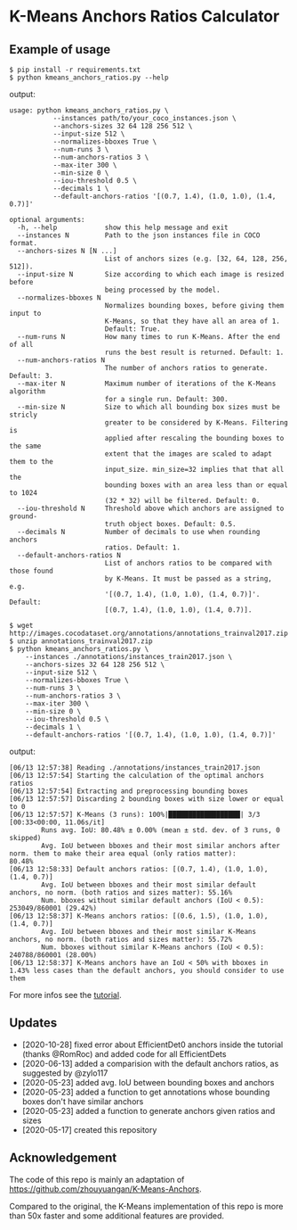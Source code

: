 # K-Means Anchors Ratios Calculator

## Example of usage

```
$ pip install -r requirements.txt
$ python kmeans_anchors_ratios.py --help
```
output:
```
usage: python kmeans_anchors_ratios.py \
           --instances path/to/your_coco_instances.json \
           --anchors-sizes 32 64 128 256 512 \
           --input-size 512 \
           --normalizes-bboxes True \
           --num-runs 3 \
           --num-anchors-ratios 3 \
           --max-iter 300 \
           --min-size 0 \
           --iou-threshold 0.5 \
           --decimals 1 \
           --default-anchors-ratios '[(0.7, 1.4), (1.0, 1.0), (1.4, 0.7)]'

optional arguments:
  -h, --help            show this help message and exit
  --instances N         Path to the json instances file in COCO format.
  --anchors-sizes N [N ...]
                        List of anchors sizes (e.g. [32, 64, 128, 256, 512]).
  --input-size N        Size according to which each image is resized before
                        being processed by the model.
  --normalizes-bboxes N
                        Normalizes bounding boxes, before giving them input to
                        K-Means, so that they have all an area of ​​1.
                        Default: True.
  --num-runs N          How many times to run K-Means. After the end of all
                        runs the best result is returned. Default: 1.
  --num-anchors-ratios N
                        The number of anchors ratios to generate. Default: 3.
  --max-iter N          Maximum number of iterations of the K-Means algorithm
                        for a single run. Default: 300.
  --min-size N          Size to which all bounding box sizes must be stricly
                        greater to be considered by K-Means. Filtering is
                        applied after rescaling the bounding boxes to the same
                        extent that the images are scaled to adapt them to the
                        input_size. min_size=32 implies that that all the
                        bounding boxes with an area less than or equal to 1024
                        (32 * 32) will be filtered. Default: 0.
  --iou-threshold N     Threshold above which anchors are assigned to ground-
                        truth object boxes. Default: 0.5.
  --decimals N          Number of decimals to use when rounding anchors
                        ratios. Default: 1.
  --default-anchors-ratios N
                        List of anchors ratios to be compared with those found
                        by K-Means. It must be passed as a string, e.g.
                        '[(0.7, 1.4), (1.0, 1.0), (1.4, 0.7)]'. Default:
                        [(0.7, 1.4), (1.0, 1.0), (1.4, 0.7)].
```
```
$ wget http://images.cocodataset.org/annotations/annotations_trainval2017.zip
$ unzip annotations_trainval2017.zip
$ python kmeans_anchors_ratios.py \
    --instances ./annotations/instances_train2017.json \
    --anchors-sizes 32 64 128 256 512 \
    --input-size 512 \
    --normalizes-bboxes True \
    --num-runs 3 \
    --num-anchors-ratios 3 \
    --max-iter 300 \
    --min-size 0 \
    --iou-threshold 0.5 \
    --decimals 1 \
    --default-anchors-ratios '[(0.7, 1.4), (1.0, 1.0), (1.4, 0.7)]'
```
output:
```
[06/13 12:57:38] Reading ./annotations/instances_train2017.json
[06/13 12:57:54] Starting the calculation of the optimal anchors ratios
[06/13 12:57:54] Extracting and preprocessing bounding boxes
[06/13 12:57:57] Discarding 2 bounding boxes with size lower or equal to 0
[06/13 12:57:57] K-Means (3 runs): 100%|██████████████████| 3/3 [00:33<00:00, 11.06s/it]
        Runs avg. IoU: 80.48% ± 0.00% (mean ± std. dev. of 3 runs, 0 skipped)
        Avg. IoU between bboxes and their most similar anchors after norm. them to make their area equal (only ratios matter):
80.48%
[06/13 12:58:33] Default anchors ratios: [(0.7, 1.4), (1.0, 1.0), (1.4, 0.7)]
        Avg. IoU between bboxes and their most similar default anchors, no norm. (both ratios and sizes matter): 55.16%
        Num. bboxes without similar default anchors (IoU < 0.5):  253049/860001 (29.42%)
[06/13 12:58:37] K-Means anchors ratios: [(0.6, 1.5), (1.0, 1.0), (1.4, 0.7)]
        Avg. IoU between bboxes and their most similar K-Means anchors, no norm. (both ratios and sizes matter): 55.72%
        Num. bboxes without similar K-Means anchors (IoU < 0.5):  240788/860001 (28.00%)
[06/13 12:58:37] K-Means anchors have an IoU < 50% with bboxes in 1.43% less cases than the default anchors, you should consider to use them
```
For more infos see the [tutorial](tutorial.ipynb).
## Updates

* [2020-10-28] fixed error about EfficientDet0 anchors inside the tutorial (thanks @RomRoc) and added code for all EfficientDets
* [2020-06-13] added a comparision with the default anchors ratios, as suggested by @zylo117
* [2020-05-23] added avg. IoU between bounding boxes and anchors
* [2020-05-23] added a function to get annotations whose bounding boxes don't have similar anchors
* [2020-05-23] added a function to generate anchors given ratios and sizes
* [2020-05-17] created this repository

## Acknowledgement

The code of this repo is mainly an adaptation of https://github.com/zhouyuangan/K-Means-Anchors.

Compared to the original, the K-Means implementation of this repo is more than 50x faster and some additional features are provided.

